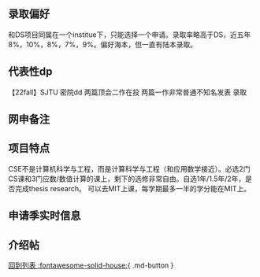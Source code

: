 ## 录取偏好
和DS项目同属在一个institue下，只能选择一个申请。录取率略高于DS，近五年8%，10%，8%，7%，9%。偏好海本，但一直有陆本录取。
## 代表性dp
【22fall】SJTU 密院dd 两篇顶会二作在投 两篇一作非常普通不知名发表 录取

## 网申备注

## 项目特点
CSE不是计算机科学与工程，而是计算科学与工程（和应用数学接近）。必选2门CS课和3门应数/数值计算的课上，剩下的选修非常自由。自选1年/1.5年/2年，是否完成thesis research。
可以去MIT上课，每学期最多一半的学分能在MIT上。

## 申请季实时信息

## 介绍帖

[回到列表 :fontawesome-solid-house:](选校梯度.md){ .md-button }
